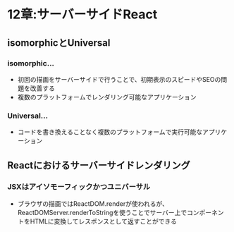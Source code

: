 # 12章:サーバーサイドReact

## isomorphicとUniversal

### isomorphic...

- 初回の描画をサーバーサイドで行うことで、初期表示のスピードやSEOの問題を改善する
- 複数のプラットフォームでレンダリング可能なアプリケーション

### Universal...

- コードを書き換えることなく複数のプラットフォームで実行可能なアプリケーション

## Reactにおけるサーバーサイドレンダリング

### JSXはアイソモーフィックかつユニバーサル

- ブラウザの描画ではReactDOM.renderが使われるが、ReactDOMServer.renderToStringを使うことでサーバー上でコンポーネントをHTMLに変換してレスポンスとして返すことができる
